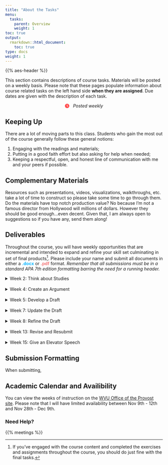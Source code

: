 ```yaml
---
title: "About the Tasks"
menu:
  tasks:
    parent: Overview
    weight: 1
toc: true
output:
  rmarkdown::html_document:
    toc: true
type: docs
weight: 1
---
```


{{% aes-header %}}

This section contains descriptions of course tasks. Materials will be posted on a weekly basis. Please note that these pages populate information about course related tasks on the left hand side **when they are assigned**. Due dates are given with the description of each task.

<center>
<svg aria-hidden="true" role="img" viewBox="0 0 512 512" style="height:1em;width:1em;vertical-align:-0.125em;margin-left:auto;margin-right:auto;font-size:inherit;fill:#ff4e50;overflow:visible;position:relative;"><path d="M256 512C114.6 512 0 397.4 0 256C0 114.6 114.6 0 256 0C397.4 0 512 114.6 512 256C512 397.4 397.4 512 256 512zM232 256C232 264 236 271.5 242.7 275.1L338.7 339.1C349.7 347.3 364.6 344.3 371.1 333.3C379.3 322.3 376.3 307.4 365.3 300L280 243.2V120C280 106.7 269.3 96 255.1 96C242.7 96 231.1 106.7 231.1 120L232 256z"/></svg> &nbsp <i>Posted weekly</i>
</center>

## Keeping Up

There are a lot of moving parts to this class. Students who gain the most out of the course generally follow these general notions:

1.  Engaging with the readings and materials;
2.  Putting in a good faith effort but also asking for help when needed;
3.  Keeping a respectful, open, and honest line of communication with me and your peers if possible.

## Complementary Materials

Resources such as presentations, videos, visualizations, walkthroughs, etc. take a lot of time to construct so please take some time to go through them. Do the materials have top notch production value? No because I’m not a famous director from Hollywood will millions of dollars. However they should be good enough…even decent. Given that, I am always open to suggestions so if you have any, send them along!

## Deliverables

Throughout the course, you will have weekly opportunities that are incremental and intended to expand and refine your skill set culminating in set of final products[^1]. Please include your name and submit all documents in either a <span style="color:#12b8ff;font-weight: bold;">.docx</span> or <span style="color:#f47a7b;font-weight: bold;">.pdf</span> format. *Remember that all submissions must be in a standard APA 7th edition formatting barring the need for a running header.*

<div id="anchorwk2">

<details>
<summary>
Week 2: Think about Studies
</summary>
<br>
<p>
Provide a table with columns defining at least three research and/or evaluation question or sets of research questions assessing a single concept as well how you could address the problems using quantitative or qualitative approaches or both.
<br>
<br>
<i>Note: Please consider the quantitative or qualitative approaches as separate studies that have no interaction with one another.</i>
</p>
</details>

</div>

<br>

<div id="anchorwk4">

<details>
<summary>
Week 4: Create an Argument
</summary>
<br>
<p>
Select one of the questions from your table that you think would be appropriate for mixed methodological research and/or evaluation. Create a logical justification for your idea within 300-500 words.
</p>
</details>

</div>

<br>

<div id="anchorwk6">

<details>
<summary>
Week 5: Develop a Draft
</summary>
<br>
<p>
Based on feedback, amend and add to your argument by outlining a likely design and explicitly detailing the mixing process within 750-1000 words.
</p>
</details>

</div>

<br>

<div id="anchorwk8">

<details>
<summary>
Week 7: Update the Draft
</summary>
<br>
<p>
Based on feedback, amend and add to your argument by creating a visual of the design detailing the mixing process and adding/expanding on the detailed explanation of individual and mixed analyses within 1500-1750 words.
</p>
</details>

</div>

<br>

<div id="anchorwk8">

<details>
<summary>
Week 8: Refine the Draft
</summary>
<br>
<p>
Based on feedback, amend any needed changes and resubmit for a quick assessment.
</p>
</details>

</div>

<br>

<div id="anchorwk13">

<details>
<summary>
Week 13: Revise and Resubmit
</summary>
<br>
<p>
Finalize your paper between 1500 - 2000 words and create a one page infographic summarizing your intended study to accompany teh submission.
</p>
</details>

</div>

<br>

<div id="anchorwk15">

<details>
<summary>
Week 15: Give an Elevator Speech
</summary>
<br>
<p>
After reviewing feedback and making any needed corrections, create a short one minute summary describing the research or evaluation question(s), sampling frame, design, methodology, and intended analyses.
</p>
</details>

</div>

## Submission Formatting

When submitting,

## Academic Calendar and Availibility

You can view the weeks of instruction on the [WVU Office of the Provost site](https://provost.wvu.edu/academic-calendar/weeks-of-instruction). Please note that I will have limited availability between Nov 9th - 12th and Nov 28th - Dec 9th.

### Need Help?

{{% meetings %}}

[^1]: If you’ve engaged with the course content and completed the exercises and assignments throughout the course, you should do just fine with the final tasks.
